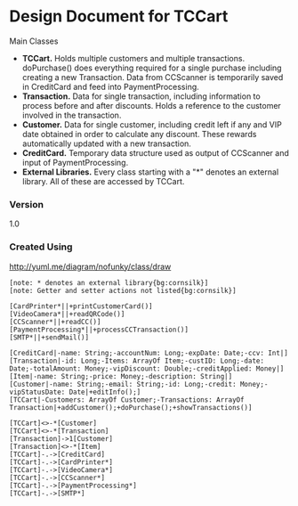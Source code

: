 # Design Document for TCCart

Main Classes

  - **TCCart.**  Holds multiple customers and multiple transactions.  doPurchase() does everything required for a single purchase including creating a new Transaction.  Data from CCScanner is temporarily saved in CreditCard and feed into PaymentProcessing.
  - **Transaction.**  Data for single transaction, including information to process before and after discounts.  Holds a reference to the customer involved in the transaction.
  - **Customer.**  Data for single customer, including credit left if any and VIP date obtained in order to calculate any discount.  These rewards automatically updated with a new transaction.
  - **CreditCard.**  Temporary data structure used as output of CCScanner and input of PaymentProcessing.
  - **External Libraries.**  Every class starting with a "*" denotes an external library.  All of these are accessed by TCCart.

### Version
1.0

### Created Using

http://yuml.me/diagram/nofunky/class/draw

```
[note: * denotes an external library{bg:cornsilk}]
[note: Getter and setter actions not listed{bg:cornsilk}]

[CardPrinter*||+printCustomerCard()]
[VideoCamera*||+readQRCode()]
[CCScanner*||+readCC()]
[PaymentProcessing*||+processCCTransaction()]
[SMTP*||+sendMail()]

[CreditCard|-name: String;-accountNum: Long;-expDate: Date;-ccv: Int|]
[Transaction|-id: Long;-Items: ArrayOf Item;-custID: Long;-date: Date;-totalAmount: Money;-vipDiscount: Double;-creditApplied: Money|]
[Item|-name: String;-price: Money;-description: String|]
[Customer|-name: String;-email: String;-id: Long;-credit: Money;-vipStatusDate: Date|+editInfo();]
[TCCart|-Customers: ArrayOf Customer;-Transactions: ArrayOf Transaction|+addCustomer();+doPurchase();+showTransactions()]

[TCCart]<>-*[Customer]
[TCCart]<>-*[Transaction]
[Transaction]->1[Customer]
[Transaction]<>-*[Item]
[TCCart]-.->[CreditCard]
[TCCart]-.->[CardPrinter*]
[TCCart]-.->[VideoCamera*]
[TCCart]-.->[CCScanner*]
[TCCart]-.->[PaymentProcessing*]
[TCCart]-.->[SMTP*]
```

